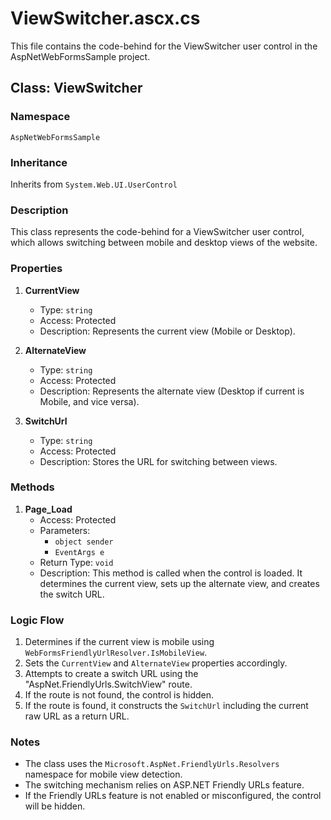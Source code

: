 # ViewSwitcher.ascx.cs

This file contains the code-behind for the ViewSwitcher user control in the AspNetWebFormsSample project.

## Class: ViewSwitcher

### Namespace
`AspNetWebFormsSample`

### Inheritance
Inherits from `System.Web.UI.UserControl`

### Description
This class represents the code-behind for a ViewSwitcher user control, which allows switching between mobile and desktop views of the website.

### Properties

1. **CurrentView**
   - Type: `string`
   - Access: Protected
   - Description: Represents the current view (Mobile or Desktop).

2. **AlternateView**
   - Type: `string`
   - Access: Protected
   - Description: Represents the alternate view (Desktop if current is Mobile, and vice versa).

3. **SwitchUrl**
   - Type: `string`
   - Access: Protected
   - Description: Stores the URL for switching between views.

### Methods

1. **Page_Load**
   - Access: Protected
   - Parameters: 
     - `object sender`
     - `EventArgs e`
   - Return Type: `void`
   - Description: This method is called when the control is loaded. It determines the current view, sets up the alternate view, and creates the switch URL.

### Logic Flow
1. Determines if the current view is mobile using `WebFormsFriendlyUrlResolver.IsMobileView`.
2. Sets the `CurrentView` and `AlternateView` properties accordingly.
3. Attempts to create a switch URL using the "AspNet.FriendlyUrls.SwitchView" route.
4. If the route is not found, the control is hidden.
5. If the route is found, it constructs the `SwitchUrl` including the current raw URL as a return URL.

### Notes
- The class uses the `Microsoft.AspNet.FriendlyUrls.Resolvers` namespace for mobile view detection.
- The switching mechanism relies on ASP.NET Friendly URLs feature.
- If the Friendly URLs feature is not enabled or misconfigured, the control will be hidden.